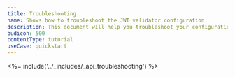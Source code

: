 ```yaml
---
title: Troubleshooting
name: Shows how to troubleshoot the JWT validator configuration
description: This document will help you troubleshoot your configuration if you get unexpected responses from your API.
budicon: 500
contentType: tutorial
useCase: quickstart
---
```


<%= include('../_includes/_api_troubleshooting') %> 
